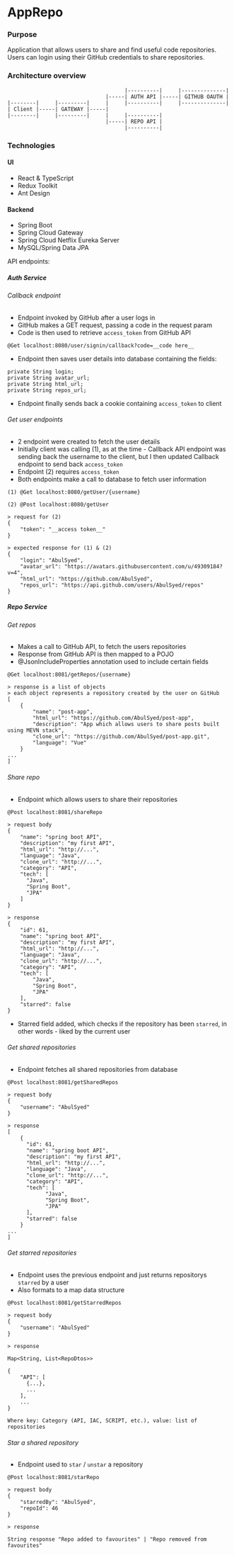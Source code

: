 # AppRepo

### Purpose
Application that allows users to share and find useful code repositories. Users can login using their GitHub credentials to share repositories.

### Architecture overview

```
                                     |----------|     |--------------|
                               |-----| AUTH API |-----| GITHUB OAUTH |
|--------|     |---------|     |     |----------|     |--------------|
| Client |-----| GATEWAY |-----|
|--------|     |---------|     |     |----------|
                               |-----| REPO API |
                                     |----------|
```

### Technologies

#### UI
- React & TypeScript
- Redux Toolkit
- Ant Design

#### Backend
- Spring Boot
- Spring Cloud Gateway
- Spring Cloud Netflix Eureka Server
- MySQL/Spring Data JPA

API endpoints:

##### Auth Service

###### Callback endpoint

- Endpoint invoked by GitHub after a user logs in
- GitHub makes a GET request, passing a code in the request param
- Code is then used to retrieve `access_token` from GitHub API

```
@Get localhost:8080/user/signin/callback?code=__code here__
```

- Endpoint then saves user details into database containing the fields:

```
private String login;
private String avatar_url;
private String html_url;
private String repos_url;
```

- Endpoint finally sends back a cookie containing `access_token` to client

###### Get user endpoints

- 2 endpoint were created to fetch the user details
- Initially client was calling (1), as at the time - Callback API endpoint was sending back the username to the client, but I then updated Callback endpoint to send back `access_token`
- Endpoint (2) requires `access_token`
- Both endpoints make a call to database to fetch user information

```
(1) @Get localhost:8080/getUser/{username}

(2) @Post localhost:8080/getUser

> request for (2)
{
    "token": "__access token__"
}

> expected response for (1) & (2)
{
    "login": "AbulSyed",
    "avatar_url": "https://avatars.githubusercontent.com/u/49309184?v=4",
    "html_url": "https://github.com/AbulSyed",
    "repos_url": "https://api.github.com/users/AbulSyed/repos"
}
```

##### Repo Service

###### Get repos

- Makes a call to GitHub API, to fetch the users repositories
- Response from GitHub API is then mapped to a POJO
- @JsonIncludeProperties annotation used to include certain fields

```
@Get localhost:8081/getRepos/{username}

> response is a list of objects
> each object represents a repository created by the user on GitHub
[
    {
        "name": "post-app",
        "html_url": "https://github.com/AbulSyed/post-app",
        "description": "App which allows users to share posts built using MEVN stack",
        "clone_url": "https://github.com/AbulSyed/post-app.git",
        "language": "Vue"
    }
...
]
```

###### Share repo

- Endpoint which allows users to share their repositories

```
@Post localhost:8081/shareRepo

> request body
{
    "name": "spring boot API",
    "description": "my first API",
    "html_url": "http://...",
    "language": "Java",
    "clone_url": "http://...",
    "category": "API",
    "tech": [
      "Java",
      "Spring Boot",
      "JPA"
    ]
}

> response
{
    "id": 61,
    "name": "spring boot API",
    "description": "my first API",
    "html_url": "http://...",
    "language": "Java",
    "clone_url": "http://...",
    "category": "API",
    "tech": [
        "Java",
        "Spring Boot",
        "JPA"
    ],
    "starred": false
}
```

- Starred field added, which checks if the repository has been `starred`, in other words - liked by the current user

###### Get shared repositories

- Endpoint fetches all shared repositories from database

```
@Post localhost:8081/getSharedRepos

> request body
{
    "username": "AbulSyed"
}

> response
[
    {
      "id": 61,
      "name": "spring boot API",
      "description": "my first API",
      "html_url": "http://...",
      "language": "Java",
      "clone_url": "http://...",
      "category": "API",
      "tech": [
            "Java",
            "Spring Boot",
            "JPA"
      ],
      "starred": false
    }
...
]
```

###### Get starred repositories

- Endpoint uses the previous endpoint and just returns repositorys `starred` by a user
- Also formats to a map data structure

```
@Post localhost:8081/getStarredRepos

> request body
{
    "username": "AbulSyed"
}

> response

Map<String, List<RepoDtos>>

{
    "API": [
      {...},
      ...
    ],
    ...
}

Where key: Category (API, IAC, SCRIPT, etc.), value: list of repositories
```

###### Star a shared repository

- Endpoint used to `star` / `unstar` a repository

```
@Post localhost:8081/starRepo

> request body
{
    "starredBy": "AbulSyed",
    "repoId": 46
}

> response

String response "Repo added to favourites" | "Repo removed from favourites"
```